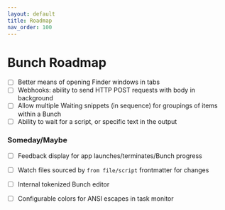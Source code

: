 ```yaml
---
layout: default
title: Roadmap
nav_order: 100
---
```

# Bunch Roadmap

- [ ] Better means of opening Finder windows in tabs
- [ ] Webhooks: ability to send HTTP POST requests with body in background
- [ ] Allow multiple Waiting snippets (in sequence) for groupings of items within a Bunch
- [ ] Ability to wait for a script, or specific text in the output

### Someday/Maybe

- [ ] Feedback display for app launches/terminates/Bunch progress
- [ ] Watch files sourced by `from file/script` frontmatter for changes
- [ ] Internal tokenized Bunch editor
- [ ] Configurable colors for ANSI escapes in task monitor

